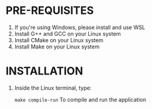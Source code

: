 # PRE-REQUISITES
1. If you're using Windows, please install and use WSL
2. Install G++ and GCC on your Linux system
3. Install CMake on your Linux system
4. Install Make on your Linux system

# INSTALLATION

1. Inside the Linux terminal, type: 
    
    `make compile-run`
    To compile and run the application